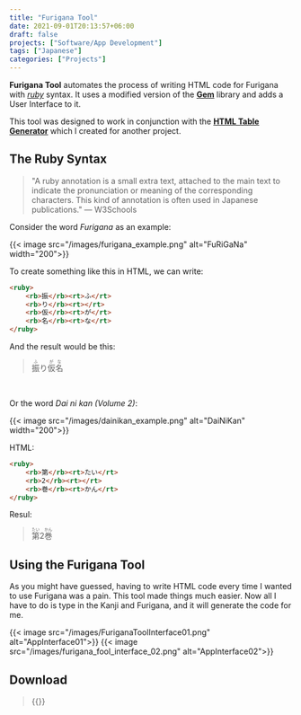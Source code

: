 ```yaml
---
title: "Furigana Tool"
date: 2021-09-01T20:13:57+06:00
draft: false
projects: ["Software/App Development"]
tags: ["Japanese"]
categories: ["Projects"]
---
```



**Furigana Tool** automates the process of writing HTML code for Furigana with *[ruby](https://developer.mozilla.org/en-US/docs/Web/HTML/Element/ruby)* syntax. It uses a modified version of the **[Gem](https://github.com/helephant/Gem)** library and adds a User Interface to it.

This tool was designed to work in conjunction with the **[HTML Table Generator](https://intisarbnaim.com/html-table-generator/)** which I created for another project.

## The Ruby Syntax

> "A ruby annotation is a small extra text, attached to the main text to indicate the pronunciation or meaning of the corresponding characters. This kind of annotation is often used in Japanese publications." — W3Schools

Consider the word *Furigana* as an example:

{{< image src="/images/furigana_example.png" alt="FuRiGaNa" width="200">}}

To create something like this in HTML, we can write:

``` html
<ruby>
	<rb>振</rb><rt>ふ</rt>
	<rb>り</rb><rt></rt>
	<rb>仮</rb><rt>が</rt>
	<rb>名</rb><rt>な</rt>
</ruby>
```

And the result would be this:

> <ruby><rb>振</rb><rt>ふ</rt><rb>り</rb><rt></rt><rb>仮</rb><rt>が</rt><rb>名</rb><rt>な</rt></ruby>

<br/>

Or the word *Dai ni kan (Volume 2)*:

{{< image src="/images/dainikan_example.png" alt="DaiNiKan" width="200">}}

HTML:
``` html
<ruby>
	<rb>第</rb><rt>たい</rt>
	<rb>2</rb><rt></rt>
	<rb>巻</rb><rt>かん</rt>
</ruby>
```
Resul:
> <ruby><rb>第</rb><rt>たい</rt><rb>2</rb><rt></rt><rb>巻</rb><rt>かん</rt></ruby>

## Using the Furigana Tool

As you might have guessed, having to write HTML code every time I wanted to use Furigana was a pain. This tool made things much easier. Now all I have to do is type in the Kanji and Furigana, and it will generate the code for me.

{{< image src="/images/FuriganaToolInterface01.png" alt="AppInterface01">}} 
{{< image src="/images/furigana_fool_interface_02.png" alt="AppInterface02">}}

## Download

> {{<link href="https://github.com/showmik/furigana-tool/releases/tag/1.0.0" content="Furigana Tool v1.0.0">}}